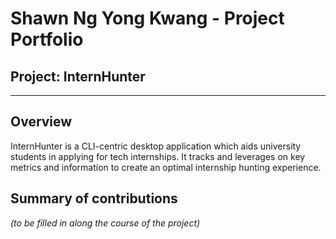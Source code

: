 # Shawn Ng Yong Kwang - Project Portfolio

## Project: InternHunter

---

## Overview

InternHunter is a CLI-centric desktop application which aids university students in applying for tech internships.
It tracks and leverages on key metrics and information to create an optimal internship hunting experience.

## Summary of contributions

_(to be filled in along the course of the project)_
